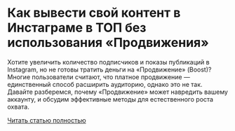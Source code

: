 # Как вывести свой контент в Инстаграме в ТОП без использования «Продвижения»



Хотите увеличить количество подписчиков и показы публикаций в Instagram, но не готовы тратить деньги на «Продвижение» (Boost)? Многие пользователи считают, что платное продвижение — единственный способ расширить аудиторию, однако это не так. Давайте разберемся, почему «Продвижение» может навредить вашему аккаунту, и обсудим эффективные методы для естественного роста охвата.

[Читать статью полностью](https://xyberbara.com/web/kontent-v-instagrame-v-top-bez-prodvizheniya/)
